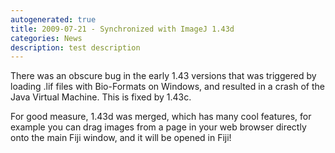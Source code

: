```yaml
---
autogenerated: true
title: 2009-07-21 - Synchronized with ImageJ 1.43d
categories: News
description: test description
---
```


There was an obscure bug in the early 1.43 versions that was triggered by loading .lif files with Bio-Formats on Windows, and resulted in a crash of the Java Virtual Machine. This is fixed by 1.43c.

For good measure, 1.43d was merged, which has many cool features, for example you can drag images from a page in your web browser directly onto the main Fiji window, and it will be opened in Fiji!


